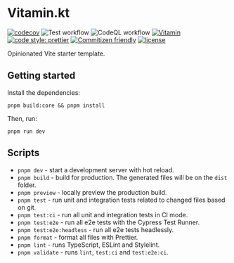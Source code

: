 # Vitamin.kt

[![codecov](https://codecov.io/gh/wtchnm/Vitamin/branch/main/graph/badge.svg?token=H9BBAKGYI0)](https://codecov.io/gh/FelipeKoga/Vitamin.kt) ![Test workflow](https://github.com/FelipeKoga/Vitamin.kt/actions/workflows/test.yml/badge.svg) ![CodeQL workflow](https://github.com/FelipeKoga/Vitamin.kt/actions/workflows/codeql-analysis.yml/badge.svg) [![Vitamin](https://img.shields.io/endpoint?url=https://dashboard.cypress.io/badge/simple/etow1b&style=flat&logo=cypress)](https://dashboard.cypress.io/projects/etow1b/runs) [![code style: prettier](https://img.shields.io/badge/code_style-prettier-ff69b4.svg)](https://github.com/prettier/prettier) [![Commitizen friendly](https://img.shields.io/badge/commitizen-friendly-brightgreen.svg)](http://commitizen.github.io/cz-cli/) [![license](https://img.shields.io/badge/license-MIT-green.svg)](https://github.com/FelipeKoga/Vitamin.kt/blob/main/LICENSE)

Opinionated Vite starter template.


## Getting started

Install the dependencies:

```
pnpm build:core && pnpm install
```

Then, run:

```
pnpm run dev
```


## Scripts

- `pnpm dev` - start a development server with hot reload.
- `pnpm build` - build for production. The generated files will be on the `dist` folder.
- `pnpm preview` - locally preview the production build.
- `pnpm test` - run unit and integration tests related to changed files based on git.
- `pnpm test:ci` - run all unit and integration tests in CI mode.
- `pnpm test:e2e` - run all e2e tests with the Cypress Test Runner.
- `pnpm test:e2e:headless` - run all e2e tests headlessly.
- `pnpm format` - format all files with Prettier.
- `pnpm lint` - runs TypeScript, ESLint and Stylelint.
- `pnpm validate` - runs `lint`, `test:ci` and `test:e2e:ci`.
